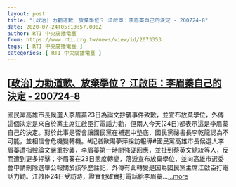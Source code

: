 ```yaml
---
layout: post
title: "[政治] 力勸道歉、放棄學位？ 江啟臣：李眉蓁自己的決定 - 200724-8"
date: 2020-07-24T05:10:57.000Z
author: RTI 中央廣播電臺
from: https://www.rti.org.tw/news/view/id/2073353
tags: [ RTI 中央廣播電臺 ]
categories: [ RTI 中央廣播電臺 ]
---
```

<!--1595567457000-->
[[政治] 力勸道歉、放棄學位？ 江啟臣：李眉蓁自己的決定 - 200724-8](https://www.rti.org.tw/news/view/id/2073353)
------

<div>
國民黨高雄市長候選人李眉蓁23日為論文抄襲事件致歉，並宣布放棄學位，外傳這個決定是來自於黨主席江啟臣打電話力勸，但兩人今天(24日)都表示這是李眉蓁自己的決定。對於此事是否會讓國民黨在補選中墊底，國民黨祕書長李乾龍認為不可能，並相信會危機變轉機。#記者歐陽夢萍採訪報導#國民黨高雄市長候選人李眉蓁遭指控論文嚴重抄襲，李眉蓁第一時間強硬回應，並扯到蔡英文總統等人，反而遭到更多抨擊；李眉蓁在23日態度轉變，落淚宣布放棄學位，並向高雄市選委會申請刪除選舉公報關於該學歷註記，外傳有此轉變是因為國民黨主席江啟臣打電話力勸。江啟臣24日受訪時，證實他確實打電話給李眉蓁...<a target="_blank" href="https://www.rti.org.tw/news/view/id/2073353">...more</a>
</div>

